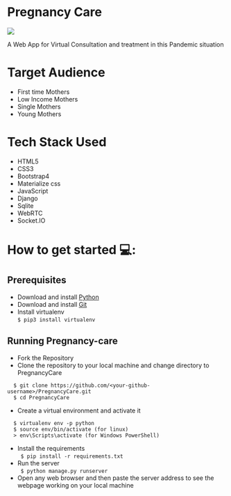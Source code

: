 # Pregnancy Care

![](https://riseandshine.childrensnational.org/wp-content/uploads/2020/05/illustration-of-pregnant-woman-with-mask-1440x430.png)

A Web App for Virtual Consultation and treatment in this Pandemic situation

# Target Audience

 * First time Mothers
 * Low Income Mothers
 * Single Mothers
 * Young Mothers

# Tech Stack Used

- HTML5
- CSS3
- Bootstrap4
- Materialize css
- JavaScript
- Django
- Sqlite
- WebRTC
- Socket.IO

# How to get started 💻:  
## Prerequisites  
* Download and install [Python](https://www.python.org/downloads/)  
* Download and install [Git](https://git-scm.com/downloads)
* Install virtualenv   
  `$ pip3 install virtualenv`

## Running Pregnancy-care
* Fork the Repository
* Clone the repository to your local machine and change directory to PregnancyCare  
```
  $ git clone https://github.com/<your-github-username>/PregnancyCare.git  
  $ cd PregnancyCare  
```
* Create a virtual environment and activate it  
```
  $ virtualenv env -p python
  $ source env/bin/activate (for linux) 
  > env\Scripts\activate (for Windows PowerShell)
```  
* Install the requirements  
` $ pip install -r requirements.txt`  
* Run the server  
` $ python manage.py runserver`  
* Open any web browser and then paste the server address to see the webpage working on your local machine

